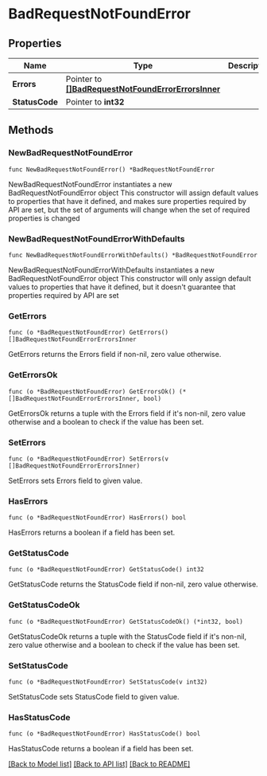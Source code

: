 # BadRequestNotFoundError

## Properties

Name | Type | Description | Notes
------------ | ------------- | ------------- | -------------
**Errors** | Pointer to [**[]BadRequestNotFoundErrorErrorsInner**](BadRequestNotFoundErrorErrorsInner.md) |  | [optional] 
**StatusCode** | Pointer to **int32** |  | [optional] 

## Methods

### NewBadRequestNotFoundError

`func NewBadRequestNotFoundError() *BadRequestNotFoundError`

NewBadRequestNotFoundError instantiates a new BadRequestNotFoundError object
This constructor will assign default values to properties that have it defined,
and makes sure properties required by API are set, but the set of arguments
will change when the set of required properties is changed

### NewBadRequestNotFoundErrorWithDefaults

`func NewBadRequestNotFoundErrorWithDefaults() *BadRequestNotFoundError`

NewBadRequestNotFoundErrorWithDefaults instantiates a new BadRequestNotFoundError object
This constructor will only assign default values to properties that have it defined,
but it doesn't guarantee that properties required by API are set

### GetErrors

`func (o *BadRequestNotFoundError) GetErrors() []BadRequestNotFoundErrorErrorsInner`

GetErrors returns the Errors field if non-nil, zero value otherwise.

### GetErrorsOk

`func (o *BadRequestNotFoundError) GetErrorsOk() (*[]BadRequestNotFoundErrorErrorsInner, bool)`

GetErrorsOk returns a tuple with the Errors field if it's non-nil, zero value otherwise
and a boolean to check if the value has been set.

### SetErrors

`func (o *BadRequestNotFoundError) SetErrors(v []BadRequestNotFoundErrorErrorsInner)`

SetErrors sets Errors field to given value.

### HasErrors

`func (o *BadRequestNotFoundError) HasErrors() bool`

HasErrors returns a boolean if a field has been set.

### GetStatusCode

`func (o *BadRequestNotFoundError) GetStatusCode() int32`

GetStatusCode returns the StatusCode field if non-nil, zero value otherwise.

### GetStatusCodeOk

`func (o *BadRequestNotFoundError) GetStatusCodeOk() (*int32, bool)`

GetStatusCodeOk returns a tuple with the StatusCode field if it's non-nil, zero value otherwise
and a boolean to check if the value has been set.

### SetStatusCode

`func (o *BadRequestNotFoundError) SetStatusCode(v int32)`

SetStatusCode sets StatusCode field to given value.

### HasStatusCode

`func (o *BadRequestNotFoundError) HasStatusCode() bool`

HasStatusCode returns a boolean if a field has been set.


[[Back to Model list]](../README.md#documentation-for-models) [[Back to API list]](../README.md#documentation-for-api-endpoints) [[Back to README]](../README.md)


